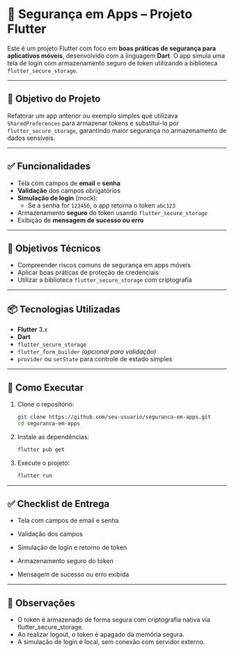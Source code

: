 # 🔐 Segurança em Apps – Projeto Flutter

Este é um projeto Flutter com foco em **boas práticas de segurança para aplicativos móveis**, desenvolvido com a linguagem **Dart**. O app simula uma tela de login com armazenamento seguro de token utilizando a biblioteca `flutter_secure_storage`.

---

## 🎯 Objetivo do Projeto

Refatorar um app anterior ou exemplo simples que utilizava `SharedPreferences` para armazenar tokens e substituí-lo por `flutter_secure_storage`, garantindo maior segurança no armazenamento de dados sensíveis.

---

## ✅ Funcionalidades

- Tela com campos de **email** e **senha**
- **Validação** dos campos obrigatórios
- **Simulação de login** (mock):  
  - Se a senha for `123456`, o app retorna o token `abc123`
- Armazenamento **seguro** do token usando `flutter_secure_storage`
- Exibição de **mensagem de sucesso ou erro**

---

## 🧪 Objetivos Técnicos

- Compreender riscos comuns de segurança em apps móveis
- Aplicar boas práticas de proteção de credenciais
- Utilizar a biblioteca `flutter_secure_storage` com criptografia

---

## 📦 Tecnologias Utilizadas

- **Flutter** 3.x
- **Dart**
- `flutter_secure_storage`
- `flutter_form_builder` *(opcional para validação)*
- `provider` ou `setState` para controle de estado simples

---

## 🚀 Como Executar

1. Clone o repositório:
   ```bash
   git clone https://github.com/seu-usuario/seguranca-em-apps.git
   cd seguranca-em-apps
   
2. Instale as dependências:
   ```bash
   flutter pub get

3. Execute o projeto:
   ```bash
   flutter run

---

## ✅ Checklist de Entrega
- Tela com campos de email e senha

- Validação dos campos

- Simulação de login e retorno de token

- Armazenamento seguro do token

- Mensagem de sucesso ou erro exibida

---

## 📌 Observações
- O token é armazenado de forma segura com criptografia nativa via flutter_secure_storage.
- Ao realizar logout, o token é apagado da memória segura.
- A simulação de login é local, sem conexão com servidor externo.
